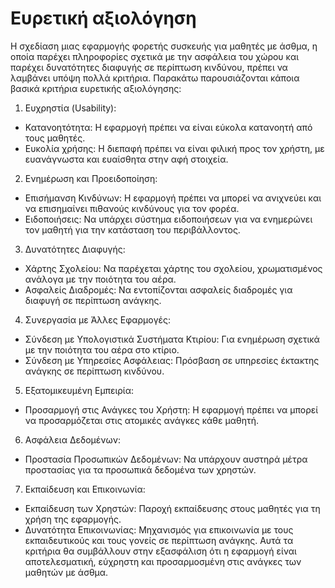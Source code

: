 # Ευρετική αξιολόγηση

Η σχεδίαση μιας εφαρμογής φορετής συσκευής για μαθητές με άσθμα, η οποία παρέχει πληροφορίες σχετικά με την ασφάλεια του χώρου και παρέχει δυνατότητες διαφυγής σε περίπτωση κινδύνου, πρέπει να λαμβάνει υπόψη πολλά κριτήρια. Παρακάτω παρουσιάζονται κάποια βασικά κριτήρια ευρετικής αξιολόγησης:

1.  Ευχρηστία (Usability):
- Κατανοητότητα: Η εφαρμογή πρέπει να είναι εύκολα κατανοητή από τους μαθητές.
- Ευκολία χρήσης: Η διεπαφή πρέπει να είναι φιλική προς τον χρήστη, με ευανάγνωστα και ευαίσθητα στην αφή στοιχεία.
2. Ενημέρωση και Προειδοποίηση:

- Επισήμανση Κινδύνων: Η εφαρμογή πρέπει να μπορεί να ανιχνεύει και να επισημαίνει πιθανούς κινδύνους για τον φορέα.
- Ειδοποιήσεις: Να υπάρχει σύστημα ειδοποιήσεων για να ενημερώνει τον μαθητή για την κατάσταση του περιβάλλοντος.
3. Δυνατότητες Διαφυγής:

- Χάρτης Σχολείου: Να παρέχεται χάρτης του σχολείου, χρωματισμένος ανάλογα με την ποιότητα του αέρα.
- Ασφαλείς Διαδρομές: Να εντοπίζονται ασφαλείς διαδρομές για διαφυγή σε περίπτωση ανάγκης.
4. Συνεργασία με Άλλες Εφαρμογές:

- Σύνδεση με Υπολογιστικά Συστήματα Κτιρίου: Για ενημέρωση σχετικά με την ποιότητα του αέρα στο κτίριο.
- Σύνδεση με Υπηρεσίες Ασφάλειας: Πρόσβαση σε υπηρεσίες έκτακτης ανάγκης σε περίπτωση κινδύνου.
5. Εξατομικευμένη Εμπειρία:

- Προσαρμογή στις Ανάγκες του Χρήστη: Η εφαρμογή πρέπει να μπορεί να προσαρμόζεται στις ατομικές ανάγκες κάθε μαθητή.
6. Ασφάλεια Δεδομένων:

- Προστασία Προσωπικών Δεδομένων: Να υπάρχουν αυστηρά μέτρα προστασίας για τα προσωπικά δεδομένα των χρηστών.
7. Εκπαίδευση και Επικοινωνία:

- Εκπαίδευση των Χρηστών: Παροχή εκπαίδευσης στους μαθητές για τη χρήση της εφαρμογής.
- Δυνατότητα Επικοινωνίας: Μηχανισμός για επικοινωνία με τους εκπαιδευτικούς και τους γονείς σε περίπτωση ανάγκης.
Αυτά τα κριτήρια θα συμβάλλουν στην εξασφάλιση ότι η εφαρμογή είναι αποτελεσματική, εύχρηστη και προσαρμοσμένη στις ανάγκες των μαθητών με άσθμα.
